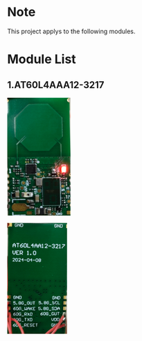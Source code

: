 # Note

This project applys to the following modules.

# Module List

## 1.**AT60L4AAA12-3217**

![Front](pics/AT60L4AA12-3217-VER1.0-20240408-FRONT.png)


![Back](pics/AT60L4AA12-3217-VER1.0-20240408-BACK.png)
